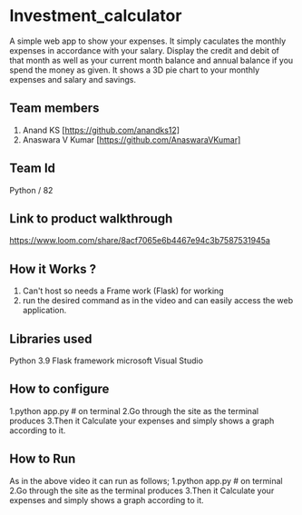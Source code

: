 # Investment_calculator

A simple web app to show your expenses.
It simply caculates the monthly expenses in accordance with your salary.
Display the credit and debit of that month as well as your current month balance and annual balance if you spend the money as given.
It shows a  3D pie chart to your monthly expenses and salary and savings.

## Team members
1. Anand KS [https://github.com/anandks12]
2. Anaswara V Kumar [https://github.com/AnaswaraVKumar]

## Team Id
 Python / 82

## Link to product walkthrough
https://www.loom.com/share/8acf7065e6b4467e94c3b7587531945a

## How it Works ?
1. Can't host so needs a Frame work (Flask) for working
2. run the desired command as in the video and can easily access the web application.

## Libraries used
Python 3.9
Flask framework
microsoft Visual Studio

## How to configure
1.python app.py   # on terminal
2.Go through the site as the terminal produces
3.Then it  Calculate your expenses and  simply shows a graph according to it.


## How to Run
As in the above video it can run as follows;
1.python app.py   # on terminal
2.Go through the site as the terminal produces
3.Then it  Calculate your expenses and  simply shows a graph according to it.
